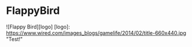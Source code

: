 # FlappyBird
![Flappy Bird][logo]
[logo]: https://www.wired.com/images_blogs/gamelife/2014/02/title-660x440.jpg "Test!"